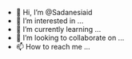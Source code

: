 - 👋 Hi, I’m @Sadanesiaid
- 👀 I’m interested in ...
- 🌱 I’m currently learning ...
- 💞️ I’m looking to collaborate on ...
- 📫 How to reach me ...

<!---
Sadanesiaid/Sadanesiaid is a ✨ special ✨ repository because its `README.md` (this file) appears on your GitHub profile.
You can click the Preview link to take a look at your changes.
--->
